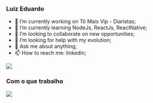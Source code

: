 ### Luiz Eduardo

- 🔭 I’m currently working on Tô Mais Vip - Diaristas;
- 🌱 I’m currently learning NodeJs, ReactJs, ReactNative;
- 👯 I’m looking to collaborate on new opportunities;
- 🤔 I’m looking for help with my evolution;
- 💬 Ask me about anything;
- 📫 How to reach me: linkedin;

<div>
   <img src="https://github-readme-stats.vercel.app/api?username=lEduFranco&show_icons=true&count_private=true&include_all_commits=true&title_color=2aa889&icon_color=599cab&text_color=99d1ce&bg_color=0c1014">
</div>

### Com o que trabalho

<div>
   <img src="https://github-readme-stats.vercel.app/api/top-langs/?username=lEduFranco&count_private=true&include_all_commits=true&title_color=2aa889&icon_color=599cab&text_color=99d1ce&bg_color=0c1014&layout=compact">
</div> 



